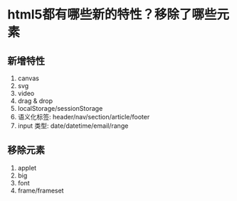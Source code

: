 # html5都有哪些新的特性？移除了哪些元素

## 新增特性

1. canvas
2. svg
3. video
4. drag & drop
5. localStorage/sessionStorage
6. 语义化标签: header/nav/section/article/footer
7. input 类型: date/datetime/email/range

## 移除元素

1. applet
2. big
3. font
4. frame/frameset